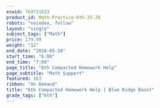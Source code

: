 ```yaml
---
ecwid: 769721623
product_id: Math-Practice-6th-25-26
robots: "noindex, follow"
layout: "single"
subject_tags: ["Math"]
price: 179.99
weight: "12"
end_date: "2026-05-18"
start_time: "6:00"
end_time: "7:00"
page_title: "6th Compacted Homework Help"
page_subtitle: "Math Support"
featured: 163
ribbon: "On Demand"
title: "6th Compacted Homework Help | Blue Ridge Boost"
grade_tags: ["6th"]
---
```

